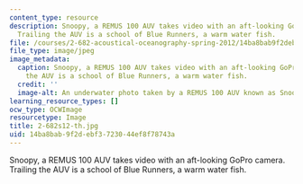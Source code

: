 ```yaml
---
content_type: resource
description: Snoopy, a REMUS 100 AUV takes video with an aft-looking GoPro camera.
  Trailing the AUV is a school of Blue Runners, a warm water fish.
file: /courses/2-682-acoustical-oceanography-spring-2012/14ba8bab9f2debf3723044ef8f78743a_2-682s12-th.jpg
file_type: image/jpeg
image_metadata:
  caption: Snoopy, a REMUS 100 AUV takes video with an aft-looking GoPro camera. Trailing
    the AUV is a school of Blue Runners, a warm water fish.
  credit: ''
  image-alt: An underwater photo taken by a REMUS 100 AUV known as Snoopy.
learning_resource_types: []
ocw_type: OCWImage
resourcetype: Image
title: 2-682s12-th.jpg
uid: 14ba8bab-9f2d-ebf3-7230-44ef8f78743a
---
```

Snoopy, a REMUS 100 AUV takes video with an aft-looking GoPro camera. Trailing the AUV is a school of Blue Runners, a warm water fish.

